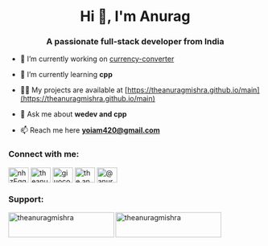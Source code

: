 <h1 align="center">Hi 👋, I'm Anurag</h1>
<h3 align="center">A passionate full-stack developer from India</h3>

- 🔭 I’m currently working on [currency-converter](https://github.com/theAnuragMishra/currency-converter)

- 🌱 I’m currently learning **cpp**

- 👨‍💻 My projects are available at [https://theanuragmishra.github.io/main](https://theanuragmishra.github.io/main)

- 💬 Ask me about **wedev and cpp**

- 📫 Reach me here **yoiam420@gmail.com**

<h3 align="left">Connect with me:</h3>
<p align="left">
<a href="https://discord.gg/nhzEgqwBwp" target="blank"><img align="center" src="https://raw.githubusercontent.com/rahuldkjain/github-profile-readme-generator/master/src/images/icons/Social/discord.svg" alt="nhzEgqwBwp" height="30" width="40" /></a>
<a href="https://dev.to/theanuragmishra" target="blank"><img align="center" src="https://raw.githubusercontent.com/rahuldkjain/github-profile-readme-generator/master/src/images/icons/Social/devto.svg" alt="theanuragmishra" height="30" width="40" /></a>
<a href="https://twitter.com/giuocopianosimp" target="blank"><img align="center" src="https://raw.githubusercontent.com/rahuldkjain/github-profile-readme-generator/master/src/images/icons/Social/twitter.svg" alt="giuocopianosimp" height="30" width="40" /></a>
<a href="https://instagram.com/the.anurag.mishra" target="blank"><img align="center" src="https://raw.githubusercontent.com/rahuldkjain/github-profile-readme-generator/master/src/images/icons/Social/instagram.svg" alt="the.anurag.mishra" height="30" width="40" /></a>
<a href="https://www.youtube.com/@anuragmishrayt" target="blank"><img align="center" src="https://raw.githubusercontent.com/rahuldkjain/github-profile-readme-generator/master/src/images/icons/Social/youtube.svg" alt="@anuragmishrayt" height="30" width="40" /></a>
</p>

<!--<h3 align="left">Languages and Tools:</h3>
<p align="left"> <a href="https://git-scm.com/" target="_blank" rel="noreferrer"> <img src="https://www.vectorlogo.zone/logos/git-scm/git-scm-icon.svg" alt="git" width="40" height="40"/> </a> <a href="https://developer.mozilla.org/en-US/docs/Web/JavaScript" target="_blank" rel="noreferrer"> <img src="https://raw.githubusercontent.com/devicons/devicon/master/icons/javascript/javascript-original.svg" alt="javascript" width="40" height="40"/> </a> <a href="https://nodejs.org" target="_blank" rel="noreferrer"> <img src="https://raw.githubusercontent.com/devicons/devicon/master/icons/nodejs/nodejs-original-wordmark.svg" alt="nodejs" width="40" height="40"/> </a> <a href="https://www.python.org" target="_blank" rel="noreferrer"> <img src="https://raw.githubusercontent.com/devicons/devicon/master/icons/python/python-original.svg" alt="python" width="40" height="40"/> </a> </p>-->

<h3 align="left">Support:</h3>
<p><a href="https://www.buymeacoffee.com/theanuragmishra"> <img align="left" src="https://cdn.buymeacoffee.com/buttons/v2/default-yellow.png" height="50" width="210" alt="theanuragmishra" /></a><a href="https://ko-fi.com/theanuragmishra"> <img align="left" src="https://cdn.ko-fi.com/cdn/kofi3.png?v=3" height="50" width="210" alt="theanuragmishra" /></a></p><br><br>
